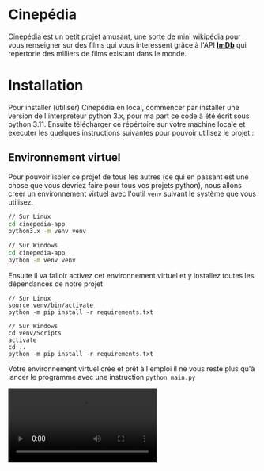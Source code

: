 # Cinepédia

Cinepédia est un petit projet amusant, une sorte de mini wikipédia pour vous renseigner sur des films qui vous  interessent grâce à l'API __[ImDb](https://developer.imdb.com/)__ qui repertorie des milliers de films existant dans le monde.

# Installation

Pour installer (utiliser) Cinepédia en local, commencer par installer une version de l'interpreteur python 3.x, pour ma part ce code à été écrit sous python 3.11. Ensuite télécharger ce répértoire sur votre machine locale et executer les quelques instructions suivantes pour pouvoir utilisez le projet :

## Environnement virtuel

Pour pouvoir isoler ce projet de tous les autres (ce qui en passant est une chose que vous devriez faire pour tous vos projets python), nous allons créer un environnement virtuel avec l'outil `venv` suivant le système que vous utilisez.

```bash 
// Sur Linux
cd cinepedia-app
python3.x -m venv venv

// Sur Windows
cd cinepedia-app
python -m venv venv
```

Ensuite il va falloir activez cet environnement virtuel et y installez toutes les dépendances de notre projet

```bas
// Sur Linux
source venv/bin/activate
python -m pip install -r requirements.txt

// Sur Windows
cd venv/Scripts
activate
cd ..
python -m pip install -r requirements.txt
```

Votre environnement virtuel crée et prêt à l'emploi il ne vous reste plus qu'à lancer le programme avec une instruction `python main.py`

<video controls autoplay=true src="export/video.mp4">Aperçu</video>


